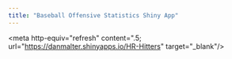 ```yaml
---
title: "Baseball Offensive Statistics Shiny App"
---
```


<meta http-equiv="refresh" content=".5; url="https://danmalter.shinyapps.io/HR-Hitters" target="_blank"/>
